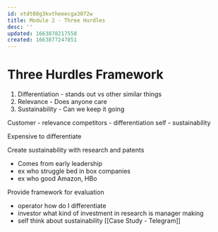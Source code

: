 ```yaml
---
id: xtdt08g3kvtheeecga3072w
title: Module 2 - Three Hurdles
desc: ''
updated: 1663878217558
created: 1663877247851
---
```

# Three Hurdles Framework

1. Differentiation - stands out vs other similar things
2. Relevance - Does anyone care
3. Sustainability - Can we keep it going

Customer - relevance
competitors - differentiation
self - sustainability

Expensive to differentiate

Create sustainability with research and patents
- Comes from early leadership
- ex who struggle bed in box companies
- ex who good Amazon, HBo

Provide framework for evaluation
- operator how do I differentiate
- investor what kind of investment in research is manager making
- self think about sustainability
[[Case Study - Telegram]]

